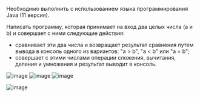 Необходимо выполнить с использованием языка программирования Java (11 версия).

Написать программу, которая принимает на вход два целых числа (a и b) и совершает с ними следующие действия:
- сравнивает эти два числа и возвращает результат сравнения путем вывода в консоль одного из вариантов: "a > b", "a < b" или "a = b";
- совершает с этими числами операции сложения, вычитания, деления и умножения и результат выводит в консоль.

![image](https://github.com/minfust/AstonQA_first/assets/59063051/4cac45c7-ef89-4dd0-b327-68fd52f94d4d)
![image](https://github.com/minfust/AstonQA_first/assets/59063051/72fb3bb4-2de1-48ce-a7fd-83a558f449dd)
![image](https://github.com/minfust/AstonQA_first/assets/59063051/b10deb88-6f79-4299-ac4d-cc4d82320497)

![image](https://github.com/minfust/AstonQA_first/assets/59063051/7deb4c8d-739f-4264-b9c0-e11ba6538762)


